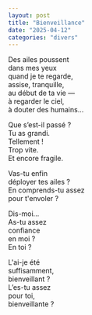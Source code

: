 ```yaml
---
layout: post
title: "Bienveillance"
date: "2025-04-12"
categories: "divers"
---
```


Des ailes poussent  
dans mes yeux  
quand je te regarde,  
assise, tranquille,  
au début de ta vie —  
à regarder le ciel,  
à douter des humains...  

Que s’est-il passé ?  
Tu as grandi.  
Tellement !  
Trop vite.  
Et encore fragile.  

Vas-tu enfin  
déployer tes ailes ?  
En comprends-tu assez  
pour t'envoler ?  

Dis-moi...  
As-tu assez  
confiance  
en moi ?  
En toi ?  

L'ai-je été  
suffisamment,  
bienveillant ?  
L’es-tu assez  
pour toi,  
bienveillante ?
